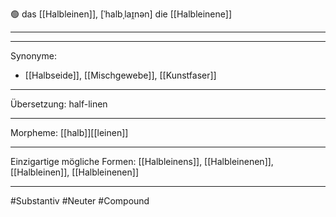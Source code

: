 🟢 das [[Halbleinen]], [ˈhalbˌlaɪ̯nən]
die [[Halbleinene]]

---


---
Synonyme:
- [[Halbseide]], [[Mischgewebe]], [[Kunstfaser]]

---
Übersetzung: half-linen

---
Morpheme:
[[halb]][[leinen]]

---
Einzigartige mögliche Formen: [[Halbleinens]], [[Halbleinenen]], [[Halbleinen]], [[Halbleinenen]]

---
#Substantiv #Neuter #Compound